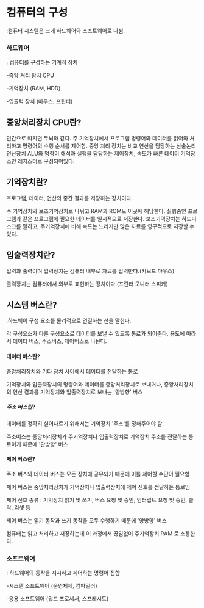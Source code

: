 # 컴퓨터의 구성
:컴퓨터 시스템은 크게 하드웨어와 소프트웨어로 나뉨.
### 하드웨어 
: 컴퓨터를 구성하는 기계적 장치

-중앙 처리 장치 CPU

-기억장치 (RAM, HDD)

-입출력 장치 (마우스, 프린터)

## 중앙처리장치 CPU란?
인간으로 따지면 두뇌와 같다. 주 기억장치에서 프로그램 명령어와 데이터를 읽어와 처리하고 명령어의 수행 순서를 제어함.
중앙 처리 장치는 비교 연산을 담당하는 산술논리연산장치 ALU와 명령어 해석과 실행을 담당하는 제어장치, 
속도가 빠른 데이터 기억장소인 레지스터로 구성되어있다.

## 기억장치란?
프로그램, 데이터, 연산의 중간 결과를 저장하는 장치이다.

주 기억장치와 보조기억장치로 나뉘고 RAM과 ROM도 이곳에 해당한다. 실행중인 프로그램과 같은 프로그램에 필요한 데이터를 일시적으로 저장한다. 보조기억장치는 하드디스크를 말하고, 주기억장치에 비해 속도는 느리지만 많은 자료를 영구적으로 저장할 수 있다.

## 입출력장치란?
입력과 출력이며 입력장치는 컴퓨터 내부로 자료를 입력한다.(키보드 마우스)

출력장치는 컴퓨터에서 외부로 표현하는 장치이다.(프린터 모니터 스피커) 

## 시스템 버스란?
:하드웨어 구성 요소를 물리적으로 연결하는 선을 말한다.

각 구성요소가 다른 구성요소로 데이터를 보낼 수 있도록 통로가 되어준다.
용도에 따라서 데이터 버스, 주소버스, 제어버스로 나뉜다.

#### 데이터 버스란?
중앙처리장치와 기타 장치 사이에서 데이터를 전달하는 통로

기억장치와 입출력장치의 명령어와 데이터를 중앙처리장치로 보내거나, 중앙처리장치의 연산 결과를 기억장치와 입출력장치로 보내는 '양방향' 버스

##### 주소 버스란?
데이터를 정확히 실어나르기 위해서는 기억장치 '주소'를 정해주어야 함.

주소버스는 중앙처리장치가 주기억장치나 입출력장치로 기억장치 주소를 전달하는 통로이기 때문에 '단방향' 버스

#### 제어 버스란?
주소 버스와 데이터 버스는 모든 장치에 공유되기 때문에 이를 제어할 수단이 필요함

제어 버스는 중앙처리장치가 기억장치나 입출력장치에 제어 신호를 전달하는 통로임

제어 신호 종류 : 기억장치 읽기 및 쓰기, 버스 요청 및 승인, 인터럽트 요청 및 승인, 클락, 리셋 등

제어 버스는 읽기 동작과 쓰기 동작을 모두 수행하기 때문에 '양방향' 버스

컴퓨터는 읽고 처리하고 저장하는데 이 과정에서 끊임없이 주기억장치 RAM 로 소통한다.


### 소프트웨어
: 하드웨어의 동작을 지시하고 제어하는 명령어 집합

-시스템 소프트웨어 (운영체제, 컴파일러)

-응용 소프트웨어 (워드 프로세서, 스프레시트)




